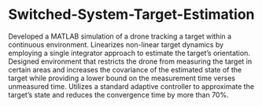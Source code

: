 # Switched-System-Target-Estimation
Developed a MATLAB simulation of a drone tracking a target within a continuous environment. Linearizes non-linear target dynamics by employing a single integrator approach to estimate the target’s orientation. Designed environment that restricts the drone from measuring the target in certain areas and increases the covariance of the estimated state of the target while providing a lower bound on the measurement time verses unmeasured time. Utilizes a standard adaptive controller to approximate the target’s state and reduces the convergence time by more than 70%.
